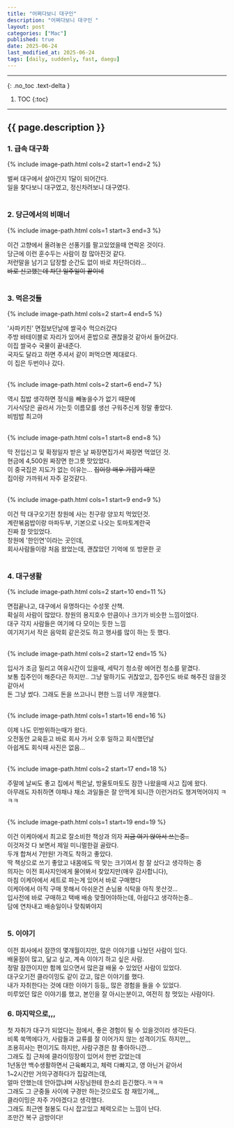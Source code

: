 ```yaml
---
title: "어쩌다보니 대구인"
description: "어쩌다보니 대구인 "
layout: post
categories: ["Mac"]
published: true
date: 2025-06-24
last_modified_at: 2025-06-24
tags: [daily, suddenly, fast, daegu]
---
```

---
{: .no_toc .text-delta }

1. TOC
{:toc}
---

<!-- 글의 제목은 ##
    나머지 큰 제목은 ###
    이후 나머지는 3개이상 -->

## {{ page.description }}

### 1. 급속 대구화
{% include image-path.html cols=2 start=1 end=2 %}

벌써 대구에서 살아간지 1달이 되어간다.<br>
일을 찾다보니 대구였고, 정신차려보니 대구였다.<br>
<br>

### 2. 당근에서의 비매너
{% include image-path.html cols=1 start=3 end=3 %}

이건 고향에서 올려놓은 선풍기를 팔고있었을때 연락온 것이다.<br>
당근에 이런 훈수두는 사람이 참 많아진것 같다.<br>
저런말을 남기고 답장할 순간도 없이 바로 차단하더라...<br>
<s>바로 신고했는데 차단 일주일이 끝이네</s><br>
<br>

### 3. 먹은것들
{% include image-path.html cols=2 start=4 end=5 %}

'사파키친' 면접보던날에 쌀국수 먹으러갔다<br>
주방 바테이블로 자리가 있어서 혼밥으로 괜찮을것 같아서 들어갔다.<br>
이집 쌀국수 국물이 끝내준다.<br>
국자도 달라고 하면 주셔서 같이 퍼먹으면 제대로다.<br>
이 집은 두번이나 갔다.<br>
<br>

{% include image-path.html cols=2 start=6 end=7 %}

역시 집밥 생각하면 정식을 빼놓을수가 없기 때문에<br>
기사식당은 골라서 가는듯 이름모를 생선 구워주신게 정말 좋았다.<br>
비빔밥 최고야<br>
<br>

{% include image-path.html cols=1 start=8 end=8 %}

막 전입신고 및 확정일자 받은 날 짜장면집가서 짜장면 먹었던 것.<br>
현금에 4,500원 짜장면 한그릇 맛있었다.<br>
이 중국집은 지도가 없는 이유는... <s>집이랑 매우 가깝기 때문</s><br>
집이랑 가까워서 자주 갈것같다.<br>
<br>

{% include image-path.html cols=1 start=9 end=9 %}

이건 막 대구오기전 창원에 사는 친구랑 양꼬치 먹었던것.<br>
계란볶음밥이랑 마파두부, 기본으로 나오는 토마토계란국<br>
진짜 참 맛있었다.<br>
창원에 '한인연'이라는 곳인데,<br>
회사사람들이랑 처음 왔었는데, 괜찮았던 기억에 또 방문한 곳<br>
<br>

### 4. 대구생활
{% include image-path.html cols=2 start=10 end=11 %}

면접끝나고, 대구에서 유명하다는 수성못 산책.<br>
확실히 사람이 많았다. 창원의 용지호수 만큼이나 크기가 비슷한 느낌이었다.<br>
대구 각지 사람들은 여기에 다 모이는 듯한 느낌<br>
여기저기서 작은 음악회 같은것도 하고 행사를 많이 하는 듯 했다.<br>
<br>

{% include image-path.html cols=2 start=12 end=15 %}

입사가 조금 밀리고 여유시간이 있을때, 세탁기 청소랑 에어컨 청소를 맡겼다.<br>
보통 집주인이 해준다곤 하지만.. 그냥 말하기도 귀찮았고, 집주인도 바로 해주진 않을것 같아서<br>
돈 그냥 썼다. 그래도 돈을 쓰고나니 편한 느낌 너무 개운했다.<br>
<br>

{% include image-path.html cols=1 start=16 end=16 %}

이제 나도 민방위하는때가 왔다.<br>
오전동안 교육듣고 바로 회사 가서 오후 일하고 회식했던날<br>
아쉽게도 회식때 사진은 없음...<br>
<br>

{% include image-path.html cols=2 start=17 end=18 %}

주말에 날씨도 좋고 집에서 찍은날, 방울토마토도 잠깐 나왔을때 사고 집에 왔다.<br>
아무래도 자취하면 야채나 채소 과일들은 잘 안먹게 되니깐 이런거라도 챙겨먹어야지 ㅋㅋㅋ<br>
<br>

{% include image-path.html cols=1 start=19 end=19 %}

이건 이케아에서 최고로 잘소비한 책상과 의자 <s>지금 여기 앉아서 쓰는중..</s><br>
이것저것 다 보면서 제일 미니멀한걸 골랐다.<br>
두개 합쳐서 7만원! 가격도 착하고 좋았다. <br>
딱 책상으로 쓰기 좋았고 내몸에도 딱 맞는 크기여서 참 잘 샀다고 생각하는 중<br>
의자는 이전 회사지인에게 물어봐서 찾았지만(매우 감사합니다),<br>
마침 이케아에서 세트로 파는게 있어서 바로 구매했다<br>
이케아에서 아직 구매 못해서 아쉬운건 손님용 식탁을 아직 못산것...<br>
입사전에 바로 구매하고 택배 배송 맞췄어야하는데, 아쉽다고 생각하는중..<br>
담에 연차내고 배송일이나 맞춰봐야지<br>
<br>

### 5. 이야기

이전 회사에서 잠깐의 몇개월이지만, 많은 이야기를 나눴던 사람이 있다.<br> 
배울점이 많고, 닮고 싶고, 계속 이야기 하고 싶은 사람.<br>
정말 잠깐이지만 함께 있으면서 많은걸 배울 수 있었던 사람이 있었다.<br>
대구오기전 클라이밍도 같이 갔고, 많은 이야기를 했다.<br>
내가 자취한다는 것에 대한 이야기 등등,, 많은 경험을 들을 수 있었다.<br>
미루었던 많은 이야기를 했고, 본인을 잘 아시는분이고, 여전히 참 멋있는 사람이다.<br>

### 6. 마지막으로,,,

첫 자취가 대구가 되었다는 점에서, 좋은 경험이 될 수 있을것이라 생각든다.<br>
비록 쑥맥에다가, 사람들과 교류를 잘 이어가지 않는 성격이기도 하지만,,,<br>
조용히사는 편이기도 하지만, 사람구경은 참 좋아하니깐...<br>
그래도 집 근처에 클라이밍장이 있어서 한번 갔었는데<br>
1년동안 백수생활하면서 근육빠지고, 체력 다빠지고, 영 아닌거 같아서<br>
1~2시간만 거의구경하다가 집갈려는데,<br>
얼마 안했는데 안아깝냐며 사장님한테 한소리 듣긴했다.ㅋㅋㅋ<br>
그래도 그 군중들 사이에 구경만 하는것으로도 참 재밌기에,,,<br>
클라이밍은 자주 가야겠다고 생각했다.<br>
그래도 최근엔 철봉도 다시 잡고있고 체력오르는 느낌이 난다.<br>
조만간 복구 금방이다!<br>